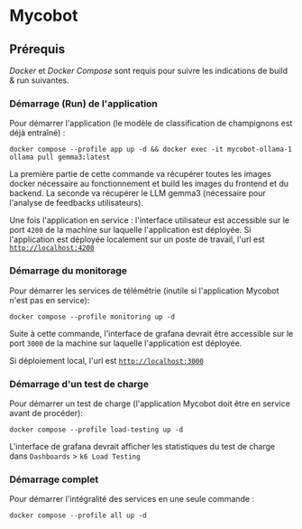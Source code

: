 # Mycobot

## Prérequis
*Docker* et *Docker Compose* sont requis pour suivre les indications de build & run suivantes.

### Démarrage (Run) de l'application
Pour démarrer l'application (le modèle de classification de champignons est déjà entraîné) :

`docker compose --profile app up -d && docker exec -it mycobot-ollama-1 ollama pull gemma3:latest`

La première partie de cette  commande va récupérer toutes les images docker nécessaire au fonctionnement et build les images du frontend et du backend. La seconde va récupérer le LLM gemma3 (nécessaire pour l'analyse de feedbacks utilisateurs).

Une fois l'application en service : l'interface utilisateur est accessible sur le port `4200` de la machine sur laquelle l'application est déployée. 
Si l'application est déployée localement sur un poste de travail, l'url est [`http://localhost:4200`](http://localhost:4200)

### Démarrage du monitorage
Pour démarrer les services de télémétrie (inutile si l'application Mycobot n'est pas en service):

`docker compose --profile monitoring up -d`

Suite à cette commande, l'interface de grafana devrait être accessible sur le port `3000` de la machine sur laquelle l'application est déployée.

Si déploiement local, l'url est [`http://localhost:3000`](http://localhost:3000)

### Démarrage d'un test de charge
Pour démarrer un test de charge (l'application Mycobot doit être en service avant de procéder):

`docker compose --profile load-testing up -d`

L'interface de grafana devrait afficher les statistiques du test de charge dans `Dashboards` > `k6 Load Testing`

### Démarrage complet
Pour démarrer l'intégralité des services en une seule commande : 

`docker compose --profile all up -d`